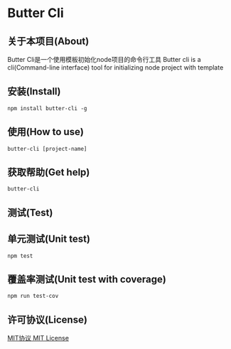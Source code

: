 Butter Cli
============

关于本项目(About)
---------
Butter Cli是一个使用模板初始化node项目的命令行工具
Butter cli is a cli(Command-line interface) tool for initializing node project with template

安装(Install)
---------
```
npm install butter-cli -g
```

使用(How to use)
---------
```
butter-cli [project-name]
```

获取帮助(Get help)
---------
```
butter-cli
```

测试(Test)
---------
## 单元测试(Unit test)
```
npm test
```
## 覆盖率测试(Unit test with coverage)
```
npm run test-cov
```

许可协议(License)
----------
[MIT协议 MIT License](./LICENSE)